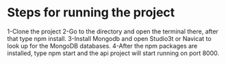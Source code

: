 # Steps for running the project
1-Clone the project
2-Go to the directory and open the terminal there, after that type npm install.
3-Install Mongodb and open Studio3t or Navicat to look up for the MongoDB databases.
4-After the npm packages are installed, type npm start and the api project will start running on port 8000.
